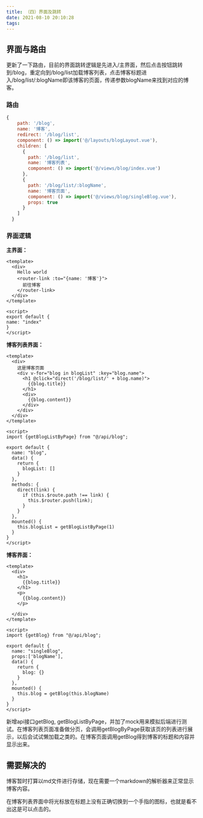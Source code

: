 ```yaml
---
title: （四）界面及跳转
date: 2021-08-10 20:10:28
tags:
---
```


## 界面与路由

更新了一下路由，目前的界面跳转逻辑是先进入/主界面，然后点击按钮跳转到/blog，重定向到/blog/list加载博客列表，点击博客标题进入/blog/list/:blogName即该博客的页面，传递参数blogName来找到对应的博客。

### 路由

```js
{
    path: '/blog',
    name: '博客',
    redirect: '/blog/list',
    component: () => import('@/layouts/blogLayout.vue'),
    children: [
      {
        path: '/blog/list',
        name: '博客列表',
        component: () => import('@/views/blog/index.vue')
      },
      {
        path: '/blog/list/:blogName',
        name: '博客页面',
        component: () => import('@/views/blog/singleBlog.vue'),
        props: true
      }
    ]
  }
```

### 界面逻辑

**主界面：**

```vue
<template>
  <div>
    Hello world
    <router-link :to="{name: '博客'}">
      前往博客
    </router-link>
  </div>
</template>

<script>
export default {
name: "index"
}
</script>
```

**博客列表界面：**

```vue
<template>
  <div>
    这是博客页面
    <div v-for="blog in blogList" :key="blog.name">
      <h1 @click="direct('/blog/list/' + blog.name)">
        {{blog.title}}
      </h1>
      <div>
        {{blog.content}}
      </div>
    </div>
  </div>
</template>

<script>
import {getBlogListByPage} from "@/api/blog";

export default {
  name: "blog",
  data() {
    return {
      blogList: []
    }
  },
  methods: {
    direct(link) {
      if (this.$route.path !== link) {
        this.$router.push(link);
      }
    }
  },
  mounted() {
    this.blogList = getBlogListByPage(1)
  }
}
</script>
```

**博客界面：**

```vue
<template>
  <div>
    <h1>
      {{blog.title}}
    </h1>
    <p>
      {{blog.content}}
    </p>

  </div>
</template>

<script>
import {getBlog} from "@/api/blog";

export default {
  name: "singleBlog",
  props:['blogName'],
  data() {
    return {
      blog: {}
    }
  },
  mounted() {
    this.blog = getBlog(this.blogName)
  }
}
</script>
```

新增api接口getBlog, getBlogListByPage，并加了mock用来模拟后端进行测试。在博客列表页面准备做分页，会调用getBlogByPage获取该页的列表进行展示，以后会试试懒加载之类的。在博客页面调用getBlog得到博客的标题和内容并显示出来。

## 需要解决的

博客暂时打算以md文件进行存储，现在需要一个markdown的解析器来正常显示博客内容。

在博客列表界面中将光标放在标题上没有正确切换到一个手指的图标，也就是看不出这是可以点击的。